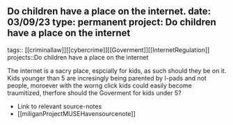 Do children have a place on the internet.
date: 03/09/23
type: permanent
project: Do children have a place on the internet
---



tags::  [[criminallaw]][[cybercrime]][[Goverment]][[InternetRegulation]]
projects::Do children have a place on the internet

The internet is a sacry place, espcially for kids, as such should they be on it. Kids younger than 5 are incresingly being parented by I-pads and not people, moroever with the worng click kids could easily become traumitized, therfore should the Goverment for kids under 5?



- Link to relevant source-notes
- [[miliganProjectMUSEHavensourcenote]]